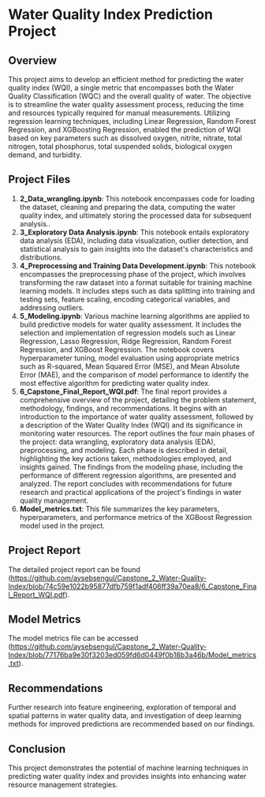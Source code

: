 # Water Quality Index Prediction Project

## Overview
This project aims to develop an efficient method for predicting the water quality index (WQI), a single metric that encompasses both the Water Quality Classification (WQC) and the overall quality of water. The objective is to streamline the water quality assessment process, reducing the time and resources typically required for manual measurements. Utilizing regression learning techniques, including Linear Regression, Random Forest Regression, and XGBoosting Regression, enabled the prediction of WQI based on key parameters such as dissolved oxygen, nitrite, nitrate, total nitrogen, total phosphorus, total suspended solids, biological oxygen demand, and turbidity.

## Project Files
1. **2_Data_wrangling.ipynb**: This notebook encompasses code for loading the dataset, cleaning and preparing the data, computing the water quality index, and ultimately storing the processed data for subsequent analysis..
2. **3_Exploratory Data Analysis.ipynb**: This notebook entails exploratory data analysis (EDA), including data visualization, outlier detection, and statistical analysis to gain insights into the dataset's characteristics and distributions.
3. **4_Preprocessing and Training Data Development.ipynb**: This notebook encompasses the preprocessing phase of the project, which involves transforming the raw dataset into a format suitable for training machine learning models. It includes steps such as data splitting into training and testing sets, feature scaling, encoding categorical variables, and addressing outliers.
4. **5_Modeling.ipynb**: Various machine learning algorithms are applied to build predictive models for water quality assessment. It includes the selection and implementation of regression models such as Linear Regression, Lasso Regression, Ridge Regression, Random Forest Regression, and XGBoost Regression. The notebook covers hyperparameter tuning, model evaluation using appropriate metrics such as R-squared, Mean Squared Error (MSE), and Mean Absolute Error (MAE), and the comparison of model performance to identify the most effective algorithm for predicting water quality index.
5. **6_Capstone_Final_Report_WQI.pdf**: The final report provides a comprehensive overview of the project, detailing the problem statement, methodology, findings, and recommendations. It begins with an introduction to the importance of water quality assessment, followed by a description of the Water Quality Index (WQI) and its significance in monitoring water resources. The report outlines the four main phases of the project: data wrangling, exploratory data analysis (EDA), preprocessing, and modeling. Each phase is described in detail, highlighting the key actions taken, methodologies employed, and insights gained. The findings from the modeling phase, including the performance of different regression algorithms, are presented and analyzed. The report concludes with recommendations for future research and practical applications of the project's findings in water quality management.
6. **Model_metrics.txt**: This file summarizes the key parameters, hyperparameters, and performance metrics of the XGBoost Regression model used in the project.

## Project Report
The detailed project report can be found (https://github.com/aysebsengul/Capstone_2_Water-Quality-Index/blob/74c59e1022b95877dfb759f1adf406ff39a70ea8/6_Capstone_Final_Report_WQI.pdf).

## Model Metrics
The model metrics file can be accessed (https://github.com/aysebsengul/Capstone_2_Water-Quality-Index/blob/77176ba9e30f3203ed059fd6d0449f0b18b3a46b/Model_metrics.txt).

## Recommendations
Further research into feature engineering, exploration of temporal and spatial patterns in water quality data, and investigation of deep learning methods for improved predictions are recommended based on our findings.

## Conclusion
This project demonstrates the potential of machine learning techniques in predicting water quality index and provides insights into enhancing water resource management strategies.
